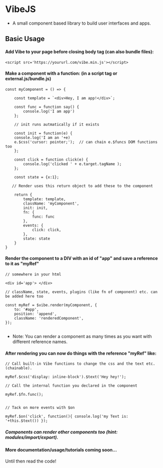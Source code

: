 # VibeJS
* A small component based library to build user interfaces and apps.


## Basic Usage

#### Add Vibe to your page before closing body tag (can also bundle files):

```
<script src='https://yoururl.com/vibe.min.js'></script>

```


#### Make a component with a function: (in a script tag or external.js/bundle.js)

```
const myComponent = () => {

    const template = `<div>Hey, I am app!</div>`;
    
    const func = function say() {
        console.log('I am app')
    };
    
    // init runs autmatically if it exists

    const init = function(e) {
    console.log('I am an '+e)
    e.$css('cursor: pointer;');  // can chain e.$funcs DOM functions too 
    }; 
    
    const click = function click(e) {
        console.log('clicked ' + e.target.tagName );
    };  

    const state = {x:1};

   // Render uses this return object to add these to the component

    return {
        template: template,
        className: 'myComponent',
        init: init,
        fn: { 
            func: func
        },  
        events: {
            click: click,
        },  
        state: state
    }   
}   

```

#### Render the component to a DIV with an id of "app" and save a reference to it as "myRef"


```
// somewhere in your html

<div id='app'> </div>
```

```
// className, state, events, plugins (like fn of component) etc. can be added here too

const myRef = $vibe.render(myComponent, {
    to: '#app',
    position: 'append',
    className: 'renderedComponent',
});     
 
```
 * Note: You can render a component as many times as you want with different reference names.


#### After rendering you can now do things with the reference "myRef" like:
```
// Call built-in Vibe functions to change the css and the text etc. (chainable).

myRef.$css('display: inline-block').$text('Hey hey!');

// Call the internal function you declared in the component

myRef.$fn.func(); 


// Tack on more events with $on 

myRef.$on('click', function(){ console.log('my Text is: '+this.$text()) });
```

##### Components can render other components too (hint: modules/import/export).

#### More documentation/usage/tutorials coming soon...

Until then read the code!
